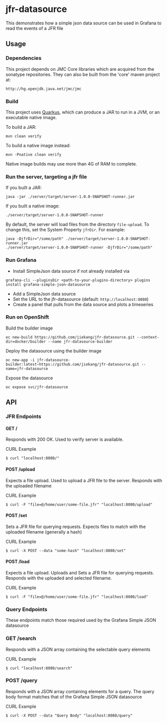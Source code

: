 # jfr-datasource

This demonstrates how a simple json data source can be used in Grafana to read the events of a JFR file

## Usage

### Dependencies

This project depends on JMC Core libraries which are acquired from the sonatype repositories. They can also be built from the 'core' maven project at:
```
http://hg.openjdk.java.net/jmc/jmc
```

### Build

This project uses [Quarkus](https://quarkus.io), which can produce a JAR to run in a JVM, or an executable native image.

To build a JAR:
```
mvn clean verify
```
To build a native image instead:
```
mvn -Pnative clean verify
```
Native image builds may use more than 4G of RAM to complete.

### Run the server, targeting a jfr file

If you built a JAR:
```
java -jar ./server/target/server-1.0.0-SNAPSHOT-runner.jar
```
If you built a native image:
```
./server/target/server-1.0.0-SNAPSHOT-runner
```

By default, the server will load files from the directory `file-upload`. To change this, set the System Property `jfrDir`. For example:
```
java -DjfrDir="/some/path" ./server/target/server-1.0.0-SNAPSHOT-runner.jar
./server/target/server-1.0.0-SNAPSHOT-runner -DjfrDir="/some/path"
```

### Run Grafana

- Install SimpleJson data source if not already installed via
```
grafana-cli --pluginsDir <path-to-your-plugins-directory> plugins install grafana-simple-json-datasource
```
- Add a SimpleJson data source
- Set the URL to the jfr-datasource (default: `http://localhost:8080`)
- Create a panel that pulls from the data source and plots a timeseries


### Run on OpenShift

Build the builder image
```
oc new-build https://github.com/jiekang/jfr-datasource.git --context-dir=docker/builder --name jfr-datasource-builder
```

Deploy the datasource using the builder image
```
oc new-app -i jfr-datasource-builder:latest~https://github.com/jiekang/jfr-datasource.git --name=jfr-datasource
```

Expose the datasource
```
oc expose svc/jfr-datasource
```

## API

### JFR Endpoints

#### GET /

Responds with 200 OK. Used to verify server is available.

CURL Example
```
$ curl "localhost:8080/"
```

#### POST /upload

Expects a file upload. Used to upload a JFR file to the server. Responds with the uploaded filename

CURL Example
```
$ curl -F "file=@/home/user/some-file.jfr" "localhost:8080/upload"
```

#### POST /set

Sets a JFR file for querying requests. Expects files to match with the uploaded filename (generally a hash)

CURL Example
```
$ curl -X POST --data "some-hash" "localhost:8080/set"
```

#### POST /load

Expects a file upload. Uploads and Sets a JFR file for querying requests. Responds with the uploaded and selected filename.

CURL Example
```
$ curl -F "file=@/home/user/some-file.jfr" "localhost:8080/load"
```

### Query Endpoints

These endpoints match those required used by the Grafana Simple JSON datasource

### GET /search

Responds with a JSON array containing the selectable query elements

CURL Example
```
$ curl "localhost:8080/search"
```


### POST /query

Responds with a JSON array containing elements for a query. The query body format matches that of the Grafana Simple JSON datasource

CURL Example
```
$ curl -X POST --data "Query Body" "localhost:8080/query"
```
